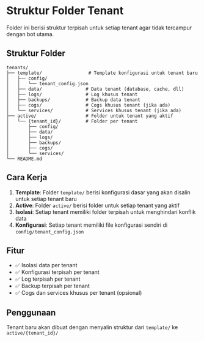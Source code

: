 # Struktur Folder Tenant

Folder ini berisi struktur terpisah untuk setiap tenant agar tidak tercampur dengan bot utama.

## Struktur Folder

```
tenants/
├── template/                 # Template konfigurasi untuk tenant baru
│   ├── config/
│   │   └── tenant_config.json
│   ├── data/                # Data tenant (database, cache, dll)
│   ├── logs/                # Log khusus tenant
│   ├── backups/             # Backup data tenant
│   ├── cogs/                # Cogs khusus tenant (jika ada)
│   └── services/            # Services khusus tenant (jika ada)
├── active/                  # Folder untuk tenant yang aktif
│   └── {tenant_id}/         # Folder per tenant
│       ├── config/
│       ├── data/
│       ├── logs/
│       ├── backups/
│       ├── cogs/
│       └── services/
└── README.md
```

## Cara Kerja

1. **Template**: Folder `template/` berisi konfigurasi dasar yang akan disalin untuk setiap tenant baru
2. **Active**: Folder `active/` berisi folder untuk setiap tenant yang aktif
3. **Isolasi**: Setiap tenant memiliki folder terpisah untuk menghindari konflik data
4. **Konfigurasi**: Setiap tenant memiliki file konfigurasi sendiri di `config/tenant_config.json`

## Fitur

- ✅ Isolasi data per tenant
- ✅ Konfigurasi terpisah per tenant
- ✅ Log terpisah per tenant
- ✅ Backup terpisah per tenant
- ✅ Cogs dan services khusus per tenant (opsional)

## Penggunaan

Tenant baru akan dibuat dengan menyalin struktur dari `template/` ke `active/{tenant_id}/`
